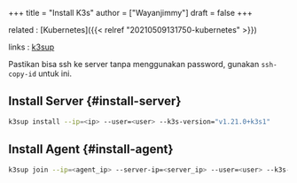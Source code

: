 +++
title = "Install K3s"
author = ["Wayanjimmy"]
draft = false
+++

related
: [Kubernetes]({{< relref "20210509131750-kubernetes" >}})

links
: [k3sup](https://github.com/alexellis/k3sup)

Pastikan bisa ssh ke server tanpa menggunakan password, gunakan `ssh-copy-id` untuk ini.


## Install Server {#install-server}

```bash
k3sup install --ip=<ip> --user=<user> --k3s-version="v1.21.0+k3s1"
```


## Install Agent {#install-agent}

```bash
k3sup join --ip=<agent_ip> --server-ip=<server_ip> --user=<user> --k3s-version="v1.21.0+k3s1"
```
